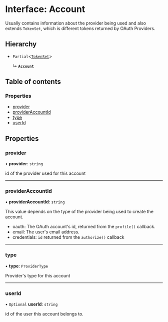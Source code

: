 # Interface: Account

Usually contains information about the provider being used
and also extends `TokenSet`, which is different tokens returned by OAuth Providers.

## Hierarchy

- `Partial`<[`TokenSet`](../types/TokenSet.md)\>

  ↳ **`Account`**

## Table of contents

### Properties

- [provider](Account.md#provider)
- [providerAccountId](Account.md#provideraccountid)
- [type](Account.md#type)
- [userId](Account.md#userid)

## Properties

### provider

• **provider**: `string`

id of the provider used for this account

___

### providerAccountId

• **providerAccountId**: `string`

This value depends on the type of the provider being used to create the account.
- oauth: The OAuth account's id, returned from the `profile()` callback.
- email: The user's email address.
- credentials: `id` returned from the `authorize()` callback

___

### type

• **type**: `ProviderType`

Provider's type for this account

___

### userId

• `Optional` **userId**: `string`

id of the user this account belongs to.
